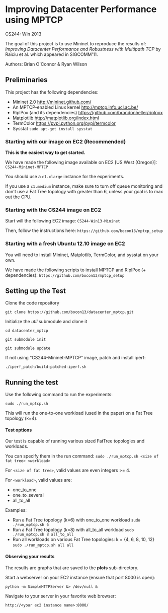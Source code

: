 Improving Datacenter Performance using MPTCP
============================================
CS244: Win 2013

The goal of this project is to use Mininet to reproduce the results of: 
_Improving Datacenter Performance and Robustness with Multipath TCP_
by Raiciu et al. which appeared in SIGCOMM'11.

Authors: Brian O'Connor & Ryan Wilson

Preliminaries
-------------
This project has the following dependencies:
* Mininet 2.0
http://mininet.github.com/
* An MPTCP-enabled Linux kernel
http://mptcp.info.ucl.ac.be/
* RiplPox (and its dependencies)
https://github.com/brandonheller/riplpox
* Matplotlib
http://matplotlib.org/index.html
* TermColor
https://pypi.python.org/pypi/termcolor
* Sysstat
`sudo apt-get install sysstat`

### Starting with our image on EC2 (Recommended)
**This is the easiest way to get started.**

We have made the following image available on EC2 [US West (Oregon)]:
`CS244-Mininet-MPTCP`

You should use a `c1.xlarge` instance for the experiments.

If you use a `c1.medium` instance, make sure to turn off queue monitoring
and don't use a Fat Tree topology with greater than 6, unless your goal
is to max out the CPU.

### Starting with the CS244 image on EC2
Start will the following EC2 image: `CS244-Win13-Mininet`

Then, follow the instructions here:
`https://github.com/bocon13/mptcp_setup`

### Starting with a fresh Ubuntu 12.10 image on EC2
You will need to install Mininet, Matplotlib, TermColor, and sysstat on your own. 

We have made the following scripts to install MPTCP and RiplPox (+ dependencies):
`https://github.com/bocon13/mptcp_setup`

Setting up the Test
-------------------

Clone the code repository

`git clone https://github.com/bocon13/datacenter_mptcp.git`

Initialize the *util* submodule and clone it

`cd datacenter_mptcp`

`git submodule init`

`git submodule update`

If not using "CS244-Mininet-MPTCP" image, patch and install iperf:

`./iperf_patch/build-patched-iperf.sh`

Running the test
----------------
Use the following command to run the experiments:

`sudo ./run_mptcp.sh`

This will run the one-to-one workload (used in the paper) on a Fat Tree topology (k=4).

#### Test options

Our test is capable of running various sized FatTree topologies and workloads.

You can specify them in the run command:
`sudo ./run_mptcp.sh <size of fat tree> <workload>`

For `<size of fat tree>`, valid values are even integers >= 4.

For `<workload>`, valid values are: 
* one_to_one
* one_to_several
* all_to_all

Examples:
* Run a Fat Tree topology (k=6) with one_to_one workload
`sudo ./run_mptcp.sh 6`
* Run a Fat Tree topology (k=8) with all_to_all workload
`sudo ./run_mptcp.sh 8 all_to_all`
* Run all workloads on various Fat Tree topologies: k = {4, 6, 8, 10, 12}
`sudo ./run_mptcp.sh all all`

#### Observing your results
The results are graphs that are saved to the **plots** sub-directory.

Start a webserver on your EC2 instance (ensure that port 8000 is open):

`python -m SimpleHTTPServer &> /dev/null &`

Navigate to your server in your favorite web browser:

`http://<your ec2 instance name>:8000/`

